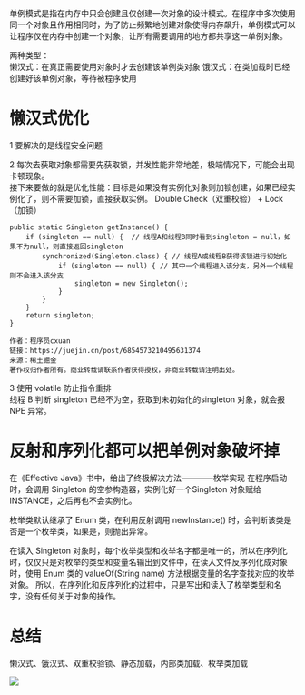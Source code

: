 单例模式是指在内存中只会创建且仅创建一次对象的设计模式。在程序中多次使用同一个对象且作用相同时，为了防止频繁地创建对象使得内存飙升，单例模式可以让程序仅在内存中创建一个对象，让所有需要调用的地方都共享这一单例对象。


两种类型：  
懒汉式：在真正需要使用对象时才去创建该单例类对象
饿汉式：在类加载时已经创建好该单例对象，等待被程序使用

# 懒汉式优化
1 要解决的是线程安全问题

2 每次去获取对象都需要先获取锁，并发性能非常地差，极端情况下，可能会出现卡顿现象。  
接下来要做的就是优化性能：目标是如果没有实例化对象则加锁创建，如果已经实例化了，则不需要加锁，直接获取实例。
Double Check（双重校验） + Lock（加锁）
```
public static Singleton getInstance() {
    if (singleton == null) {  // 线程A和线程B同时看到singleton = null，如果不为null，则直接返回singleton
        synchronized(Singleton.class) { // 线程A或线程B获得该锁进行初始化
            if (singleton == null) { // 其中一个线程进入该分支，另外一个线程则不会进入该分支
                singleton = new Singleton();
            }
        }
    }
    return singleton;
}

作者：程序员cxuan
链接：https://juejin.cn/post/6854573210495631374
来源：稀土掘金
著作权归作者所有。商业转载请联系作者获得授权，非商业转载请注明出处。
```

3 使用 volatile 防止指令重排  
线程 B 判断 singleton 已经不为空，获取到未初始化的singleton 对象，就会报 NPE 异常。

# 反射和序列化都可以把单例对象破坏掉
在《Effective Java》书中，给出了终极解决方法————枚举实现
在程序启动时，会调用 Singleton 的空参构造器，实例化好一个Singleton 对象赋给 INSTANCE，之后再也不会实例化。

枚举类默认继承了 Enum 类，在利用反射调用 newInstance() 时，会判断该类是否是一个枚举类，如果是，则抛出异常。  

在读入 Singleton 对象时，每个枚举类型和枚举名字都是唯一的，所以在序列化时，仅仅只是对枚举的类型和变量名输出到文件中，在读入文件反序列化成对象时，使用 Enum 类的 valueOf(String name) 方法根据变量的名字查找对应的枚举对象。
所以，在序列化和反序列化的过程中，只是写出和读入了枚举类型和名字，没有任何关于对象的操作。

# 总结
懒汉式、饿汉式、双重校验锁、静态加载，内部类加载、枚举类加载

![](https://p1-jj.byteimg.com/tos-cn-i-t2oaga2asx/gold-user-assets/2020/5/17/17221e53888f0ad6~tplv-t2oaga2asx-zoom-in-crop-mark:3024:0:0:0.awebp)
